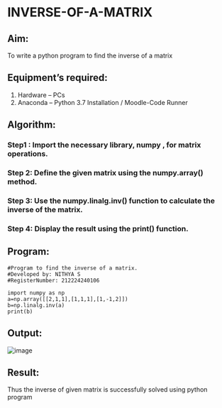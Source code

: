 # INVERSE-OF-A-MATRIX
## Aim:
To write a python program to find the inverse of a matrix
## Equipment’s required:
1. 	Hardware – PCs
2. 	Anaconda – Python 3.7 Installation / Moodle-Code Runner
## Algorithm:
### Step1 : Import the necessary library, numpy , for matrix operations.
### Step 2: Define the given matrix using the numpy.array() method.
### Step 3: Use the numpy.linalg.inv() function to calculate the inverse of the matrix.
### Step 4: Display the result using the print() function.

## Program:

    #Program to find the inverse of a matrix.
    #Developed by: NITHYA S
    #RegisterNumber: 212224240106

    import numpy as np
    a=np.array([[2,1,1],[1,1,1],[1,-1,2]])
    b=np.linalg.inv(a)
    print(b)

## Output:
![image](https://github.com/user-attachments/assets/ca2b5e22-9dcd-414a-8d79-fee4b7364567)

## Result:
Thus the inverse of given matrix is successfully solved using python program

